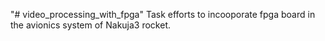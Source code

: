 "# video_processing_with_fpga"
Task efforts to incooporate fpga board in the avionics system of Nakuja3 rocket.
